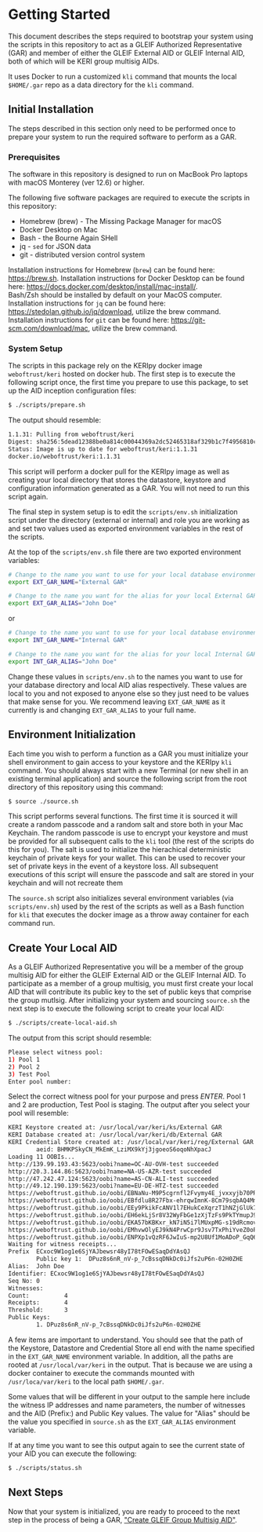 
# Getting Started
This document describes the steps required to bootstrap your system using the scripts in this repository to act as 
a GLEIF Authorized Representative (GAR) and member of either the GLEIF External AID or GLEIF Internal AID, both of which
will be KERI group multisig AIDs.

It uses Docker to run a customized `kli` command that mounts the local `$HOME/.gar` repo as a data directory for the `kli` command.


## Initial Installation
The steps described in this section only need to be performed once to prepare your system to run the required software to
perform as a GAR.


### Prerequisites
The software in this repository is designed to run on MacBook Pro laptops with macOS Monterey (ver 12.6) or higher.

The following five software packages are required to execute the scripts in this repository:

- Homebrew (brew) - The Missing Package Manager for macOS
- Docker Desktop on Mac
- Bash - the Bourne Again SHell
- jq - `sed` for JSON data
- git - distributed version control system

Installation instructions for Homebrew (`brew`) can be found here: https://brew.sh.
Installation instructions for Docker Desktop can be found here: https://docs.docker.com/desktop/install/mac-install/.  
Bash/Zsh should be installed by default on your MacOS computer.  
Installation instructions for `jq` can be found here: https://stedolan.github.io/jq/download, utilize the brew command.
Installation instructions for `git` can be found here: https://git-scm.com/download/mac, utilize the brew command.

### System Setup
The scripts in this package rely on the KERIpy docker image `weboftrust/keri` hosted on docker hub.  The first step is to execute the
following script once, the first time you prepare to use this package, to set up the AID inception configuration files:

```bash
$ ./scripts/prepare.sh
```

The output should resemble:

```bash
1.1.31: Pulling from weboftrust/keri
Digest: sha256:5dead12388be0a814c00044369a2dc52465318af329b1c7f4956810c83ae4e6c
Status: Image is up to date for weboftrust/keri:1.1.31
docker.io/weboftrust/keri:1.1.31

```

This script will perform a docker pull for the KERIpy image as well as creating your local directory that stores the
datastore, keystore and configuration information generated as a GAR.  You will not need to run this script again.

The final step in system setup is to edit the `scripts/env.sh` initialization script under the directory 
(external or internal) and role you are working as and set two values used as exported environment variables in the 
rest of the scripts.  

At the top of the `scripts/env.sh` file there are two exported environment variables:

```bash
# Change to the name you want to use for your local database environment.
export EXT_GAR_NAME="External GAR"

# Change to the name you want for the alias for your local External GAR AID
export EXT_GAR_ALIAS="John Doe"
```

or 

```bash
# Change to the name you want to use for your local database environment.
export INT_GAR_NAME="Internal GAR"

# Change to the name you want for the alias for your local Internal GAR AID
export INT_GAR_ALIAS="John Doe"
```

Change these values in `scripts/env.sh` to the names you want to use for your database directory and local AID alias respectively.
These values are local to you and not exposed to anyone else so they just need to be values that make sense for you.  We recommend
leaving `EXT_GAR_NAME` as it currently is and changing `EXT_GAR_ALIAS` to your full name.


## Environment Initialization
Each time you wish to perform a function as a GAR you must initialize your shell environment to gain access to your 
keystore and the KERIpy `kli` command.  You should always start with a new Terminal (or new shell in an existing terminal application)
and source the following script from the root directory of this repository using this command:

```bash
$ source ./source.sh
```

This script performs several functions.  The first time it is sourced it will create a random passcode and a random
salt and store both in your Mac Keychain.  The random passcode is use to encrypt your keystore and must be provided for all
subsequent calls to the `kli` tool (the rest of the scripts do this for you).  The salt is used to initialize the hierachical
deterministic keychain of private keys for your wallet.  This can be used to recover your set of private keys in the event
of a keystore loss.  All subsequent executions of this script will ensure the passcode and salt are stored in your keychain
and will not recreate them

The `source.sh` script also initializes several environment variables (via `scripts/env.sh`) used by the rest of the scripts as well
as a Bash function for `kli` that executes the docker image as a throw away container for each command run.

## Create Your Local AID
As a GLEIF Authorized Representative you will be a member of the group multisig AID for either the GLEIF External AID or
the GLEIF Internal AID.  To participate as a member of a group multisig, you must first create your local AID that will contribute 
its public key to the set of public keys that comprise the group mutlsig.  After initializing your system and sourcing `source.sh` the
next step is to execute the following script to create your local AID:

```bash
$ ./scripts/create-local-aid.sh
```

The output from this script should resemble:

```bash
Please select witness pool:
1) Pool 1
2) Pool 2
3) Test Pool
Enter pool number: 
```
Select the correct witness pool for your purpose and press *ENTER*. Pool 1 and 2 are production, Test Pool is staging.
The output after you select your pool will resemble:

```bash
KERI Keystore created at: /usr/local/var/keri/ks/External GAR
KERI Database created at: /usr/local/var/keri/db/External GAR
KERI Credential Store created at: /usr/local/var/keri/reg/External GAR
        aeid: BHMKPSkyCN_MkEmK_LziMX9kYj3jgoeoS6oqoNhXpacJ
Loading 11 OOBIs...
http://139.99.193.43:5623/oobi?name=OC-AU-OVH-test succeeded
http://20.3.144.86:5623/oobi?name=NA-US-AZR-test succeeded
http://47.242.47.124:5623/oobi?name=AS-CN-ALI-test succeeded
http://49.12.190.139:5623/oobi?name=EU-DE-HTZ-test succeeded
https://weboftrust.github.io/oobi/EBNaNu-M9P5cgrnfl2Fvymy4E_jvxxyjb70PRtiANlJy succeeded
https://weboftrust.github.io/oobi/EBfdlu8R27Fbx-ehrqwImnK-8Cm79sqbAQ4MmvEAYqao succeeded
https://weboftrust.github.io/oobi/EEy9PkikFcANV1l7EHukCeXqrzT1hNZjGlUk7wuMO5jw succeeded
https://weboftrust.github.io/oobi/EH6ekLjSr8V32WyFbGe1zXjTzFs9PkTYmupJ9H65O14g succeeded
https://weboftrust.github.io/oobi/EKA57bKBKxr_kN7iN5i7lMUxpMG-s19dRcmov1iDxz-E succeeded
https://weboftrust.github.io/oobi/EMhvwOlyEJ9kN4PrwCpr9Jsv7TxPhiYveZ0oP3lJzdEi succeeded
https://weboftrust.github.io/oobi/ENPXp1vQzRF6JwIuS-mp2U8Uf1MoADoP_GqQ62VsDZWY succeeded
Waiting for witness receipts...
Prefix  ECxoc9W1og1e6SjYAJbewsr48yI78tFOwESaqDdYAsQJ
        Public key 1:  DPuz8s6nR_nV-p_7cBssqDNkDc0iJfs2uP6n-02H0ZHE
Alias:  John Doe
Identifier: ECxoc9W1og1e6SjYAJbewsr48yI78tFOwESaqDdYAsQJ
Seq No: 0
Witnesses:
Count:          4
Receipts:       4
Threshold:      3
Public Keys:
        1. DPuz8s6nR_nV-p_7cBssqDNkDc0iJfs2uP6n-02H0ZHE
```

A few items are important to understand.  You should see that the path of the Keystore, Datastore and Credential Store
all end with the name specified in the `EXT_GAR_NAME` environment variable.  In addition, all the paths are rooted at `/usr/local/var/keri`
in the output.  That is because we are using a docker container to execute the commands mounted with `/usr/loca/var/keri` to
the local path `$HOME/.gar`.  

Some values that will be different in your output to the sample here include the witness IP addresses and name parameters,
the number of witnesses and the AID (Prefix:) and Public Key values.  The value for "Alias" should be the value you specified
in `source.sh` as the `EXT_GAR_ALIAS` environment variable.

If at any time you want to see this output again to see the current state of your AID you can execute the following:

```bash
$ ./scripts/status.sh
```

## Next Steps
Now that your system is initialized, you are ready to proceed to the next step in the process of being a GAR, ["Create GLEIF Group Multisig AID"](creating-group-aid.md).
